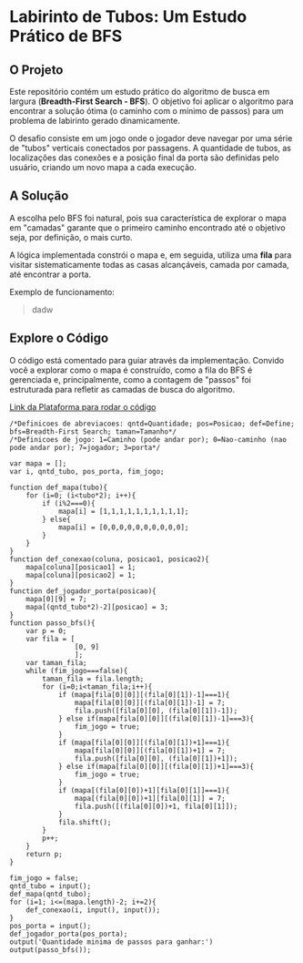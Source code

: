 Labirinto de Tubos: Um Estudo Prático de BFS
===
O Projeto
---
Este repositório contém um estudo prático do algoritmo de busca em largura (**Breadth-First Search - BFS**). O objetivo foi aplicar o algoritmo para encontrar a solução ótima (o caminho com o mínimo de passos) para um problema de labirinto gerado dinamicamente.

O desafio consiste em um jogo onde o jogador deve navegar por uma série de "tubos" verticais conectados por passagens. A quantidade de tubos, as localizações das conexões e a posição final da porta são definidas pelo usuário, criando um novo mapa a cada execução.

A Solução
---
A escolha pelo BFS foi natural, pois sua característica de explorar o mapa em "camadas" garante que o primeiro caminho encontrado até o objetivo seja, por definição, o mais curto.

A lógica implementada constrói o mapa e, em seguida, utiliza uma **fila** para visitar sistematicamente todas as casas alcançáveis, camada por camada, até encontrar a porta.

Exemplo de funcionamento:

>dadw

Explore o Código
---
O código está comentado para guiar através da implementação. Convido você a explorar como o mapa é construído, como a fila do BFS é gerenciada e, principalmente, como a contagem de "passos" foi estruturada para refletir as camadas de busca do algoritmo.

[Link da Plataforma para rodar o código](https://megatron0000.github.io/another-pythontutor-frontend/#edit)

    /*Definicoes de abreviacoes: qntd=Quantidade; pos=Posicao; def=Define; bfs=Breadth-First Search; taman=Tamanho*/
    /*Definicoes de jogo: 1=Caminho (pode andar por); 0=Nao-caminho (nao pode andar por); 7=jogador; 3=porta*/
    
    var mapa = [];
    var i, qntd_tubo, pos_porta, fim_jogo;
    
    function def_mapa(tubo){
        for (i=0; (i<tubo*2); i++){
            if (i%2===0){
                mapa[i] = [1,1,1,1,1,1,1,1,1,1];
            } else{
                mapa[i] = [0,0,0,0,0,0,0,0,0,0];
            }
        }
    }
    function def_conexao(coluna, posicao1, posicao2){
        mapa[coluna][posicao1] = 1;
        mapa[coluna][posicao2] = 1;
    }
    function def_jogador_porta(posicao){
        mapa[0][9] = 7;
        mapa[(qntd_tubo*2)-2][posicao] = 3;
    }
    function passo_bfs(){
        var p = 0;
        var fila = [
                    [0, 9]
                    ];
        var taman_fila;
        while (fim_jogo===false){
            taman_fila = fila.length;
            for (i=0;i<taman_fila;i++){
                if (mapa[fila[0][0]][(fila[0][1])-1]===1){
                    mapa[fila[0][0]][(fila[0][1])-1] = 7;
                    fila.push([fila[0][0], (fila[0][1])-1]);
                } else if(mapa[fila[0][0]][(fila[0][1])-1]===3){
                    fim_jogo = true;
                }
                if (mapa[fila[0][0]][(fila[0][1])+1]===1){
                    mapa[fila[0][0]][(fila[0][1])+1] = 7;
                    fila.push([fila[0][0], (fila[0][1])+1]);
                } else if(mapa[fila[0][0]][(fila[0][1])+1]===3){
                    fim_jogo = true;
                }
                if (mapa[(fila[0][0])+1][fila[0][1]]===1){
                    mapa[(fila[0][0])+1][fila[0][1]] = 7;
                    fila.push([(fila[0][0])+1, fila[0][1]]);
                }
                fila.shift();
            }
            p++;
        }
        return p;
    }
    
    fim_jogo = false;
    qntd_tubo = input();
    def_mapa(qntd_tubo);
    for (i=1; i<=(mapa.length)-2; i+=2){
        def_conexao(i, input(), input());
    }
    pos_porta = input();
    def_jogador_porta(pos_porta);
    output('Quantidade minima de passos para ganhar:')
    output(passo_bfs());
